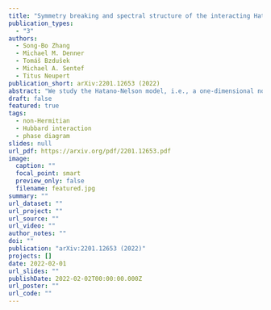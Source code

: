 ```yaml
---
title: "Symmetry breaking and spectral structure of the interacting Hatano-Nelson model"
publication_types:
  - "3"
authors:
  - Song-Bo Zhang
  - Michael M. Denner
  - Tomáš Bzdušek
  - Michael A. Sentef
  - Titus Neupert
publication_short: arXiv:2201.12653 (2022)
abstract: "We study the Hatano-Nelson model, i.e., a one-dimensional non-Hermitian chain of spinless fermions with nearest-neighbor nonreciprocal hopping, in the presence of repulsive nearest-neighbor interactions. At half-filling, we find two $\mathcal{PT}$ transitions, as the interaction strength increases. The first transition is marked by an exceptional point between the first and the second excited state in a finite-size system and is a first-order symmetry-breaking transition into a charge density wave regime. Persistent currents characteristic of the Hatano-Nelson model abruptly vanish at the transition. The second transition happens at a critical interaction strength that scales with the system size and can thus only be observed in finite-size systems. It is characterized by a collapse of all energy eigenvalues onto the real axis. We further show that in a strong interaction regime, but away from half-filling, the many-body spectrum shows point gaps with nontrivial winding numbers, akin to the topological properties of the single-particle spectrum of the Hatano-Nelson chain. Our results contribute to an understanding of fermionic many-body systems with non-Hermitian Hamiltonians."
draft: false
featured: true
tags:
  - non-Hermitian
  - Hubbard interaction
  - phase diagram
slides: null
url_pdf: https://arxiv.org/pdf/2201.12653.pdf
image:
  caption: ""
  focal_point: smart
  preview_only: false
  filename: featured.jpg
summary: ""
url_dataset: ""
url_project: ""
url_source: ""
url_video: ""
author_notes: ""
doi: ""
publication: "arXiv:2201.12653 (2022)"
projects: []
date: 2022-02-01
url_slides: ""
publishDate: 2022-02-02T00:00:00.000Z
url_poster: ""
url_code: ""
---
```

